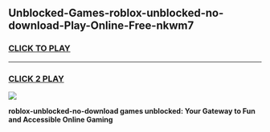 
## Unblocked-Games-roblox-unblocked-no-download-Play-Online-Free-nkwm7
<h3>
<a href="https://premium76.site?title=roblox-unblocked-no-download&ref=26A">CLICK TO PLAY</a></h3>
<hr>

<h3>
<a href="https://premium76.site?title=roblox-unblocked-no-download&ref=26A">CLICK 2 PLAY</a>
  
</h3>

<a href="https://premium76.site?title=roblox-unblocked-no-download&ref=26A"><img src="https://clearcache.store/games.png"></a>


**roblox-unblocked-no-download games unblocked: Your Gateway to Fun and Accessible Online Gaming**
